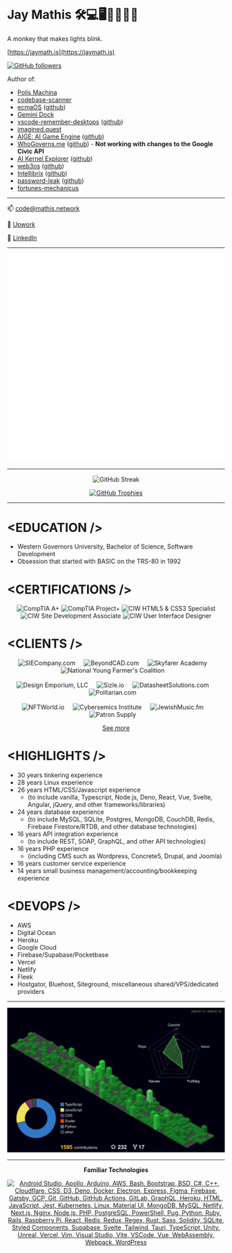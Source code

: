 <!-- markdownlint-disable MD033 -->

# Jay Mathis 🛠️💻🖥️👨‍💻👨‍🎓 

A monkey that makes lights blink.

[https://jaymath.is](https://jaymath.is)

[![GitHub followers](https://img.shields.io/github/followers/mathiscode.svg?style=social&label=Follow&maxAge=30000&r=5465465)](https://github.com/mathiscode?tab=followers)

Author of:

- [Polis Machina](https://polismachina.com)
- [codebase-scanner](https://github.com/mathiscode/codebase-scanner#readme)
- [ecmaOS](https://ecmaos.sh) ([github](https://github.com/ecmaos/ecmaos))
- [Gemini Dock](https://github.com/mathiscode/gemini-dock)
- [vscode-remember-desktops](https://github.com/mathiscode/vscode-remember-desktops) ([github](https://github.com/mathiscode/vscode-remember-desktops))
- [imagined.quest](https://imagined.quest)
- [AIGE: AI Game Engine](https://aige.games) ([github](https://github.com/mathiscode/aige))
- [WhoGoverns.me](https://whogoverns.me) ([github](https://github.com/mathiscode/whogoverns.me)) - **Not working with changes to the Google Civic API**
- [AI Kernel Explorer](https://pypi.org/project/ai-kernel-explorer/) ([github](https://github.com/mathiscode/ai-kernel-explorer))
- [web3os](https://web3os.sh) ([github](https://github.com/web3os-org/kernel))
- [Intellibrix](https://intellibrix.dev) ([github](https://github.com/intellibrix/intellibrix))
- [password-leak](https://www.npmjs.com/package/@mathiscode/password-leak#readme) ([github](https://github.com/mathiscode/password-leak))
- [fortunes-mechanicus](https://github.com/mathiscode/fortunes-mechanicus)

---

📫 [code@mathis.network](mailto:code@mathis.network)

🔗 [Upwork](https://www.upwork.com/freelancers/jrmathis)

🔗 [LinkedIn](https://www.linkedin.com/in/jrmathis)

---

![Metrics](https://github.com/mathiscode/mathiscode/blob/master/github-metrics.svg)

---

<p align="center">
    <img alt="GitHub Streak" align="center" src="https://github-readme-streak-stats.herokuapp.com/?user=mathiscode&theme=merko&hide_border=true&mode=weekly" />
</p>

<p align="center">
    <a href="https://github.com/ryo-ma/github-profile-trophy">
        <img alt="GitHub Trophies" src="https://github-profile-trophy.vercel.app/?username=mathiscode&theme=onedark&column=-1&rank=-C" />
    </a>
</p>

---

# &lt;EDUCATION /&gt;

- Western Governors University, Bachelor of Science, Software Development
- Obsession that started with BASIC on the TRS-80 in 1992

# &lt;CERTIFICATIONS /&gt;

<div align="center">
    <img src="https://jaymath.is/images/comptia-aplus.png" alt="CompTIA A+" width="150" height="150">
    <img src="https://jaymath.is/images/comptia-projectplus.png" alt="CompTIA Project+" width="150" height="150">
    <img src="https://jaymath.is/images/ciw-html5css3.png" alt="CIW HTML5 & CSS3 Specialist" width="150" height="150">
    <img src="https://jaymath.is/images/ciw-site.png" alt="CIW Site Development Associate" width="150" height="150">
    <img src="https://jaymath.is/images/ciw-ui.png" alt="CIW User Interface Designer" width="150" height="150">
</div>

# &lt;CLIENTS /&gt;

<div align="center">
    <img src="https://jaymath.is/images/sie.png" alt="SIECompany.com" width="170">&nbsp;&nbsp;&nbsp;&nbsp;
    <img src="https://jaymath.is/images/beyondcad.png" alt="BeyondCAD.com" width="170">&nbsp;&nbsp;&nbsp;&nbsp;
    <img src="https://jaymath.is/images/skyfarer-academy.png" alt="Skyfarer Academy" width="170">&nbsp;&nbsp;&nbsp;&nbsp;
    <img src="https://jaymath.is/images/young-farmers.png" alt="National Young Farmer's Coalition" width="170">&nbsp;&nbsp;&nbsp;&nbsp;
</div>
<br />
<div align="center">
    <img src="https://jaymath.is/images/design-emporium.png" alt="Design Emporium, LLC" width="170">&nbsp;&nbsp;&nbsp;&nbsp;
    <img src="https://jaymath.is/images/sizle.png" alt="Sizle.io" width="170">&nbsp;&nbsp;&nbsp;&nbsp;
    <img src="https://jaymath.is/images/datasheet-solutions.png" alt="DatasheetSolutions.com" width="170">&nbsp;&nbsp;&nbsp;&nbsp;
    <img src="https://jaymath.is/images/politarian.png" alt="Politarian.com" width="170">&nbsp;&nbsp;&nbsp;&nbsp;
</div>
<br />
<div align="center">
    <img src="https://jaymath.is/images/nftworld.png" alt="NFTWorld.io" width="170">&nbsp;&nbsp;&nbsp;&nbsp;
    <img src="https://jaymath.is/images/em.png" alt="Cybersemics Institute" width="170">&nbsp;&nbsp;&nbsp;&nbsp;
    <img src="https://jaymath.is/images/jewish-music.png" alt="JewishMusic.fm" width="170">&nbsp;&nbsp;&nbsp;&nbsp;
    <img src="https://jaymath.is/images/patron-supply.png" alt="Patron Supply" width="170">&nbsp;&nbsp;&nbsp;&nbsp;
</div>

<p align="center">
    <a href="https://jaymath.is">See more</a>
</p>

# &lt;HIGHLIGHTS /&gt;

- 30 years tinkering experience
- 28 years Linux experience
- 26 years HTML/CSS/Javascript experience
  - (to include vanilla, Typescript, Node.js, Deno, React, Vue, Svelte, Angular, jQuery, and other frameworks/libraries)
- 24 years database experience
  - (to include MySQL, SQLite, Postgres, MongoDB, CouchDB, Redis, Firebase Firestore/RTDB, and other database technologies)
- 16 years API integration experience
  - (to include REST, SOAP, GraphQL, and other API technologies)
- 16 years PHP experience
  - (including CMS such as Wordpress, Concrete5, Drupal, and Joomla)
- 16 years customer service experience
- 14 years small business management/accounting/bookkeeping experience

# &lt;DEVOPS /&gt;

- AWS
- Digital Ocean
- Heroku
- Google Cloud
- Firebase/Supabase/Pocketbase
- Vercel
- Netlify
- Fleek
- Hostgator, Bluehost, Siteground, miscellaneous shared/VPS/dedicated providers

---

![](./profile-3d-contrib/profile-night-green.svg)

---

<p align="center"><strong>Familiar Technologies</strong></p>
<p align="center">
  <a href="https://skillicons.dev">
    <img alt="Android Studio, Apollo, Arduino, AWS, Bash, Bootstrap, BSD, C#, C++, Cloudflare, CSS, D3, Deno, Docker, Electron, Express, Figma, Firebase, Gatsby, GCP, Git, GitHub, GitHub Actions, GitLab, GraphQL, Heroku, HTML, JavaScript, Jest, Kubernetes, Linux, Material UI, MongoDB, MySQL, Netlify, Next.js, Nginx, Node.js, PHP, PostgreSQL, PowerShell, Pug, Python, Ruby, Rails, Raspberry Pi, React, Redis, Redux, Regex, Rust, Sass, Solidity, SQLite, Styled Components, Supabase, Svelte, Tailwind, Tauri, TypeScript, Unity, Unreal, Vercel, Vim, Visual Studio, Vite, VSCode, Vue, WebAssembly, Webpack, WordPress" src="https://skillicons.dev/icons?i=androidstudio,apollo,arduino,aws,bash,bootstrap,bsd,cs,cpp,cloudflare,css,d3,deno,bots,docker,dotnet,electron,express,figma,firebase,gatsby,gcp,git,github,githubactions,gitlab,graphql,heroku,html,js,jest,kubernetes,linux,md,materialui,mongodb,mysql,netlify,nextjs,nginx,nodejs,php,postgres,powershell,pug,py,ruby,rails,raspberrypi,react,redis,redux,regex,rust,sass,solidity,sqlite,styledcomponents,supabase,svelte,svg,tailwind,tauri,ts,unity,unreal,vercel,vim,visualstudio,vite,vscode,vue,wasm,webpack,wordpress" />
  </a>
</p>

<!--
<p align="center">
    <img align="center" src="https://github-readme-streak-stats.herokuapp.com/?user=mathiscode&theme=merko&hide_border=true&mode=weekly" />
</p>

<p align="center">
    <a href="https://github.com/ryo-ma/github-profile-trophy">
        <img src="https://github-profile-trophy.vercel.app/?username=mathiscode&theme=onedark&column=-1&rank=-C" />
    </a>
</p>
-->

<!--
| Stats |     | Languages |
| ----- | --- | --------- |
| [![Stats](https://github-readme-stats.vercel.app/api?username=mathiscode&theme=blue-green)](https://github.com/mathiscode) | | [![Languages](https://github-readme-stats.vercel.app/api/top-langs/?username=mathiscode&theme=blue-green)](https://github.com/mathiscode) |
-->

<!--[![Stats](https://github-readme-stats.vercel.app/api?username=mathiscode&theme=blue-green)](https://github.com/mathiscode)-->

<!--![Metrics](https://github.com/mathiscode/mathiscode/blob/master/github-metrics.svg)-->
